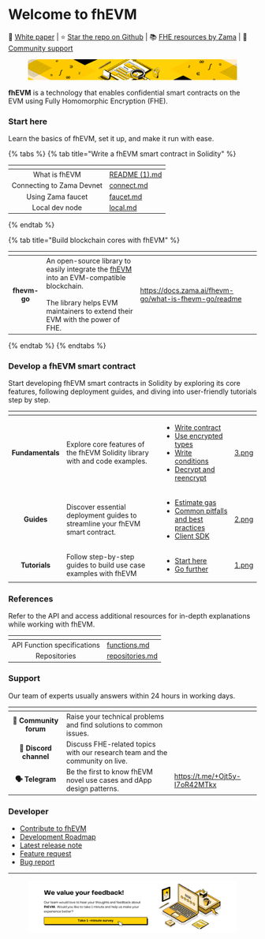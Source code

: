 # Welcome to fhEVM

📙 [White paper](https://github.com/zama-ai/fhevm/blob/main/fhevm-whitepaper.pdf) | ⭐️ [Star the repo on Github](https://github.com/zama-ai/fhevm) | 📚 [FHE resources by Zama](https://github.com/zama-ai/awesome-zama) | 💬 [Community support](https://zama.ai/community)&#x20;

<figure><img src=".gitbook/assets/doc header (6).png" alt=""><figcaption></figcaption></figure>

**fhEVM** is a technology that enables confidential smart contracts on the EVM using Fully Homomorphic Encryption (FHE).

### Start here

Learn the basics of fhEVM, set it up, and make it run with ease.

{% tabs %}
{% tab title="Write a fhEVM smart contract in Solidity" %}

<table data-card-size="large" data-view="cards"><thead><tr><th align="center"></th><th data-hidden data-card-target data-type="content-ref"></th></tr></thead><tbody><tr><td align="center">What is fhEVM</td><td><a href="README (1).md">README (1).md</a></td></tr><tr><td align="center">Connecting to Zama Devnet</td><td><a href="getting_started/connect.md">connect.md</a></td></tr><tr><td align="center">Using Zama faucet</td><td><a href="getting_started/faucet.md">faucet.md</a></td></tr><tr><td align="center">Local dev node</td><td><a href="getting_started/local.md">local.md</a></td></tr></tbody></table>
{% endtab %}

{% tab title="Build blockchain cores with fhEVM" %}

<table data-card-size="large" data-view="cards"><thead><tr><th align="center"></th><th></th><th data-hidden data-card-target data-type="content-ref"></th></tr></thead><tbody><tr><td align="center"><strong>fhevm-go</strong></td><td>An open-source library to easily integrate the <a href="https://docs.zama.ai/fhevm">fhEVM</a> into an EVM-compatible blockchain. <br><br>The library helps EVM maintainers to extend their EVM with the power of FHE. </td><td><a href="https://docs.zama.ai/fhevm-go/what-is-fhevm-go/readme">https://docs.zama.ai/fhevm-go/what-is-fhevm-go/readme</a></td></tr></tbody></table>
{% endtab %}
{% endtabs %}

### Develop a fhEVM smart contract

Start developing fhEVM smart contracts in Solidity by exploring its core features, following deployment guides, and diving into user-friendly tutorials step by step.

<table data-view="cards"><thead><tr><th align="center"></th><th></th><th></th><th data-hidden data-card-cover data-type="files"></th></tr></thead><tbody><tr><td align="center"><strong>Fundamentals</strong></td><td>Explore core features of the fhEVM Solidity library with and code examples.</td><td><ul><li><a href="fundamentals/write_contract/">Write contract</a></li><li><a href="fundamentals/types.md">Use encrypted types</a></li><li><a href="fundamentals/conditions.md">Write conditions</a></li><li><a href="fundamentals/decrypt.md">Decrypt and reencrypt</a></li></ul></td><td><a href=".gitbook/assets/3.png">3.png</a></td></tr><tr><td align="center"><strong>Guides</strong></td><td>Discover essential deployment guides to streamline your fhEVM smart contract.</td><td><ul><li><a href="guides/gas.md">Estimate gas</a></li><li><a href="guides/pitfalls.md">Common pitfalls and best practices </a></li><li><a href="guides/client-sdk/">Client SDK</a></li></ul></td><td><a href=".gitbook/assets/2.png">2.png</a></td></tr><tr><td align="center"><strong>Tutorials</strong></td><td>Follow step-by-step guides to build use case examples with fhEVM</td><td><ul><li><a href="tutorials/see-all-tutorials.md#start-here">Start here</a></li><li><a href="tutorials/see-all-tutorials.md#go-further">Go further</a></li></ul></td><td><a href=".gitbook/assets/1.png">1.png</a></td></tr></tbody></table>

### References

Refer to the API and access additional resources for in-depth explanations while working with fhEVM.

<table data-card-size="large" data-view="cards"><thead><tr><th align="center"></th><th data-hidden data-card-target data-type="content-ref"></th></tr></thead><tbody><tr><td align="center">API Function specifications</td><td><a href="references/functions.md">functions.md</a></td></tr><tr><td align="center">Repositories</td><td><a href="references/repositories.md">repositories.md</a></td></tr></tbody></table>

### Support

Our team of experts usually answers within 24 hours in working days.

<table data-view="cards"><thead><tr><th align="center"></th><th></th><th data-hidden data-card-target data-type="content-ref"></th></tr></thead><tbody><tr><td align="center"><strong>💬 Community forum</strong></td><td>Raise your technical problems and find solutions to common issues.</td><td></td></tr><tr><td align="center"><strong>👾 Discord channel</strong></td><td>Discuss FHE-related topics with our research team and the community on live.</td><td></td></tr><tr><td align="center"><strong>🗣️ Telegram</strong></td><td>Be the first to know fhEVM novel use cases and dApp design patterns.</td><td><a href="https://t.me/+Ojt5y-I7oR42MTkx">https://t.me/+Ojt5y-I7oR42MTkx</a></td></tr></tbody></table>

### Developer

- [Contribute to fhEVM](https://github.com/zama-ai/fhevm?tab=readme-ov-file#developer-guide)
- [Development Roadmap](developer/roadmap.md)
- [Latest release note](https://github.com/zama-ai/fhevm/releases)
- [Feature request](https://github.com/zama-ai/fhevm/issues/new)
- [Bug report](https://github.com/zama-ai/fhevm/issues/new)

---

<figure><picture><source srcset=".gitbook/assets/8.png" media="(prefers-color-scheme: dark)"><img src=".gitbook/assets/5.png" alt=""></picture><figcaption></figcaption></figure>
